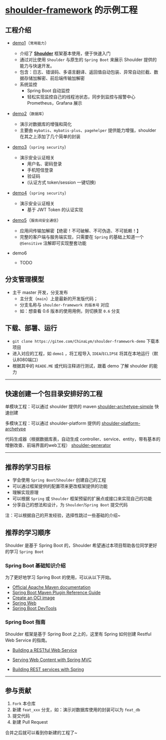 # **[shoulder-framework](https://gitee.com/ChinaLym/shoulder-framework)** 的示例工程

## 工程介绍

- [demo1](https://github.com/ChinaLym/shoulder-framework-demo/tree/main/demo1)（`常用能力`）
    - 介绍了 **[Shoulder](https://gitee.com/ChinaLym/shoulder-framework)** 框架基本使用，便于快速入门
    - 通过对比使用 `Shoulder` 与原生的 `Spring Boot` 来展示 Shoulder 提供的能力与快速开发。
    - 包含：日志、错误码、多语言翻译、返回值自动包装、异常自动拦截、数据存储加解密、前后端传输加解密
    - 系统监控
        - Spring Boot 自动监控
        - 轻松实现监控自己的线程池状态，同步到监控与报警中心 Prometheus，Grafana 展示

- [demo2](https://github.com/ChinaLym/shoulder-framework-demo/tree/main/demo2)（`数据库`）
    - 演示对数据库的增强和简化
    - 主要由 `mybatis`、`mybatis-plus`、`pagehelper` 提供能力增强，shoulder 在其之上添加了几个简单的封装

- [demo3](https://github.com/ChinaLym/shoulder-framework-demo/tree/main/demo3)（`spring security`）
    - 演示安全认证相关
        - 用户名、密码登录
        - 手机短信登录
        - 验证码
        - (认证方式 token/session 一键切换)

- [demo4](https://github.com/ChinaLym/shoulder-framework-demo/tree/main/demo4)（`spring security`）
    - 演示安全认证相关
        - 基于 JWT Token 的认证实现


- [demo5](https://github.com/ChinaLym/shoulder-framework-demo/tree/main/demo5)（`服务间安全通信`）
    - 应用间传输加解密【绝密！不可破解、不可伪造、不可抵赖！】
    - 完整的客户端与服务端实现，只需要在 `Spring` 的基础上知道一个 `@Sensitive` 注解即可实现整套功能

- demo6
    - TODO

## 分支管理模型

- 主干 master 开发，分支发布
    - 主分支（`main`）上是最新的开发版代码；
    - 分支名称与 `shoulder-framework 的版本号` 对应
    - 如：想查看 0.6 版本的使用用例，则切换至 `0.6` 分支

## 下载、部署、运行

- `git clone https://gitee.com/ChinaLym/shoulder-framework-demo` 下载本项目
- 进入对应的工程，如 `demo1` ，将工程导入 `IDEA`/`ECLIPSE` 将其在本地运行（默认8080端口）
- 根据其中的 `READE.ME` 或代码注释进行测试，跟着 demo 了解 shoulder 的能力

---

## 快速创建一个包目录安排好的工程

单模块工程：可以通过 shoulder 提供的
maven [shoulder-archetype-simple](https://github.com/ChinaLym/shoulder-framework/tree/master/shoulder-archetype-simple)
快速创建

多模块工程：可以通过 shoulder-platform
提供的 [shoulder-platform-archetype](https://github.com/ChinaLym/shoulder-platform/tree/main/shoulder-platform-common/shoulder-platform-archetype)

代码生成器（根据数据库表，自动生成 controller、service、entity，带有基本的增删改查、前端界面的web工程）
[shoulder-generator](https://github.com/ChinaLym/shoulder-platform/tree/main/shoulder-generator)

---

## 推荐的学习目标

- 学会使用 `Spring Boot`/`Shoulder` 创建自己的工程
- 可以通过框架提供的配置项来更改框架提供的功能
- 理解实现原理
- 可以根据 `Spring` 或 `Shoulder` 框架预留的扩展点或接口来实现自己的功能
- 分享自己的想法和设计，为 `Shoulder`/`Spring Boot` 提交代码

注：可以根据自己的开发经验，选择性跳过一些基础的介绍~

## 推荐的学习顺序

Shoulder 是基于 Spring Boot 的，Shoulder 希望通过本项目帮助各位同学更好的学习 `Spring Boot` 

### Spring Boot 基础知识介绍

为了更好地学习 Spring Boot 的使用，可以从以下开始。

* [Official Apache Maven documentation](https://maven.apache.org/guides/index.html)
* [Spring Boot Maven Plugin Reference Guide](https://docs.spring.io/spring-boot/docs/2.3.2.RELEASE/maven-plugin/reference/html/)
* [Create an OCI image](https://docs.spring.io/spring-boot/docs/2.3.2.RELEASE/maven-plugin/reference/html/#build-image)
* [Spring Web](https://docs.spring.io/spring-boot/docs/2.3.2.RELEASE/reference/htmlsingle/#boot-features-developing-web-applications)
* [Spring Boot DevTools](https://docs.spring.io/spring-boot/docs/2.3.2.RELEASE/reference/htmlsingle/#using-boot-devtools)

### Spring Boot 指南

Shoulder 框架是基于 Spring Boot 之上的，这里有 Spring 如何创建 Restful Web Service 的指南。

* [Building a RESTful Web Service](https://spring.io/guides/gs/rest-service/)

* [Serving Web Content with Spring MVC](https://spring.io/guides/gs/serving-web-content/)

* [Building REST services with Spring](https://spring.io/guides/tutorials/bookmarks/)

---

## 参与贡献

1.  `Fork` 本仓库
2.  新建 `feat_xxx` 分支，如：演示对数据库使用的封装可以为 `feat_db`
3.  提交代码
4.  新建 Pull Request

合并之后就可以看到你新建的工程了~